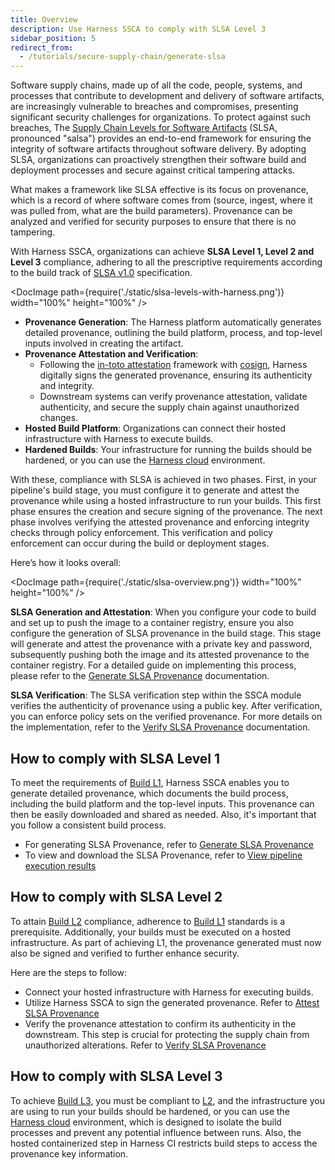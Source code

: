 ```yaml
---
title: Overview
description: Use Harness SSCA to comply with SLSA Level 3
sidebar_position: 5
redirect_from:
  - /tutorials/secure-supply-chain/generate-slsa
---
```


Software supply chains, made up of all the code, people, systems, and processes that contribute to development and delivery of software artifacts,  are increasingly vulnerable to breaches and compromises, presenting significant security challenges for organizations. To protect against such breaches, The [Supply Chain Levels for Software Artifacts](https://slsa.dev) (SLSA, pronounced "salsa") provides an end-to-end framework for ensuring the integrity of software artifacts throughout software delivery. By adopting SLSA, organizations can proactively strengthen their software build and deployment processes and secure against critical tampering attacks. 

What makes a framework like SLSA effective is its focus on provenance, which is a record of where software comes from (source, ingest, where it was pulled from, what are the build parameters). Provenance can be analyzed and verified for security purposes to ensure that there is no tampering.

With Harness SSCA, organizations can achieve **SLSA Level 1, Level 2 and Level 3** compliance, adhering to all the prescriptive requirements according to the build track of [SLSA v1.0](https://slsa.dev/spec/v1.0/) specification.

<DocImage path={require('./static/slsa-levels-with-harness.png')} width="100%" height="100%" />

* **Provenance Generation**: The Harness platform automatically generates detailed provenance, outlining the build platform, process, and top-level inputs involved in creating the artifact.
* **Provenance Attestation and Verification**: 
    * Following the [in-toto attestation](https://in-toto.io/) framework with [cosign](https://docs.sigstore.dev/verifying/attestation/), Harness digitally signs the generated provenance, ensuring its authenticity and integrity.
    * Downstream systems can verify provenance attestation, validate authenticity, and secure the supply chain against unauthorized changes.
* **Hosted Build Platform**: Organizations can connect their hosted infrastructure with Harness to execute builds.
* **Hardened Builds**: Your infrastructure for running the builds should be hardened, or you can use the [Harness cloud](https://developer.harness.io/docs/continuous-integration/use-ci/set-up-build-infrastructure/use-harness-cloud-build-infrastructure/) environment. 


With these, compliance with SLSA is achieved in two phases. First, in your pipeline's build stage, you must configure it to generate and attest the provenance while using a hosted infrastructure to run your builds. This first phase ensures the creation and secure signing of the provenance. The next phase involves verifying the attested provenance and enforcing integrity checks through policy enforcement. This verification and policy enforcement can occur during the build or deployment stages. 

Here’s how it looks overall:

<DocImage path={require('./static/slsa-overview.png')} width="100%" height="100%" />

**SLSA Generation and Attestation**: When you configure your code to build and set up to push the image to a container registry, ensure you also configure the generation of SLSA provenance in the build stage. This stage will generate and attest the provenance with a private key and password, subsequently pushing both the image and its attested provenance to the container registry. For a detailed guide on implementing this process, please refer to the [Generate SLSA Provenance](https://developer.harness.io/docs/software-supply-chain-assurance/slsa/generate-slsa) documentation.

**SLSA Verification**: The SLSA verification step within the SSCA module verifies the authenticity of provenance using a public key. After verification, you can enforce policy sets on the verified provenance. For more details on the implementation, refer to the [Verify SLSA Provenance](https://developer.harness.io/docs/software-supply-chain-assurance/slsa/verify-slsa) documentation.

## How to comply with SLSA Level 1
To meet the requirements of [Build L1](https://slsa.dev/spec/v1.0/levels#build-l1), Harness SSCA enables you to generate detailed provenance, which documents the build process, including the build platform and the top-level inputs. This provenance can then be easily downloaded and shared as needed. Also, it's important that you follow a consistent build process.
- For generating SLSA Provenance, refer to [Generate SLSA Provenance](./generate-slsa.md)
- To view and download the SLSA Provenance, refer to [View pipeline execution results](../ssca-view-results.md#view-slsa-provenance-and-verification-status)


## How to comply with SLSA Level 2
To attain [Build L2](https://slsa.dev/spec/v1.0/levels#build-l2) compliance, adherence to [Build L1](https://slsa.dev/spec/v1.0/levels#build-l1) standards is a prerequisite. Additionally, your builds must be executed on a hosted infrastructure. As part of achieving L1, the provenance generated must now also be signed and verified to further enhance security.

Here are the steps to follow:

- Connect your hosted infrastructure with Harness for executing builds.
- Utilize Harness SSCA to sign the generated provenance. Refer to [Attest SLSA Provenance](./generate-slsa.md#attest-the-slsa-provenance)
- Verify the provenance attestation to confirm its authenticity in the downstream. This step is crucial for protecting the supply chain from unauthorized alterations. Refer to [Verify SLSA Provenance](./verify-slsa.md)

## How to comply with SLSA Level 3

To achieve [Build L3](https://slsa.dev/spec/v1.0/levels#build-l3), you must be compliant to [L2](https://slsa.dev/spec/v1.0/levels#build-l2), and the infrastructure you are using to run your builds should be hardened, or you can use the [Harness cloud](https://developer.harness.io/docs/continuous-integration/use-ci/set-up-build-infrastructure/use-harness-cloud-build-infrastructure/) environment, which is designed to isolate the build processes and prevent any potential influence between runs. Also, the hosted containerized step in Harness CI restricts build steps to access the provenance key information.
